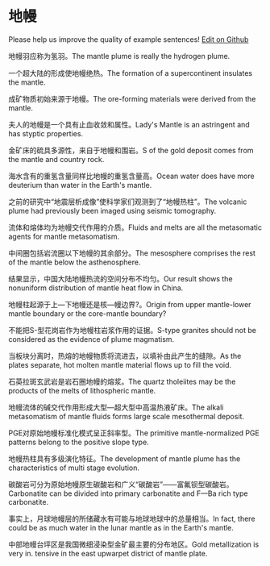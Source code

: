 # 地幔

Please help us improve the quality of example sentences! [Edit on Github](https://github.com/jiyushe/jiyu-example-sentence-source/blob/main/chinese/diman.md)

<p><span class="chinese">地幔羽应称为氢羽。</span><span class="english">The mantle plume is really the hydrogen plume.</span></p>

<p><span class="chinese">一个超大陆的形成使地幔绝热。</span><span class="english">The formation of a supercontinent insulates the mantle.</span></p>

<p><span class="chinese">成矿物质初始来源于地幔。</span><span class="english">The ore-forming materials were derived from the mantle.</span></p>

<p><span class="chinese">夫人的地幔是一个具有止血收敛和属性。</span><span class="english">Lady's Mantle is an astringent and has styptic properties.</span></p>

<p><span class="chinese">金矿床的硫具多源性，来自于地幔和围岩。</span><span class="english">S of the gold deposit comes from the mantle and country rock.</span></p>

<p><span class="chinese">海水含有的重氢含量同样比地幔的重氢含量高。</span><span class="english">Ocean water does have more deuterium than water in the Earth's mantle.</span></p>

<p><span class="chinese">之前的研究中“地震层析成像”使科学家们观测到了“地幔热柱”。</span><span class="english">The volcanic plume had previously been imaged using seismic tomography.</span></p>

<p><span class="chinese">流体和熔体均为地幔交代作用的介质。</span><span class="english">Fluids and melts are all the metasomatic agents for mantle metasomatism.</span></p>

<p><span class="chinese">中间圈包括岩流圈以下地幔的其余部分。</span><span class="english">The mesosphere comprises the rest of the mantle below the asthenosphere.</span></p>

<p><span class="chinese">结果显示，中国大陆地幔热流的空间分布不均匀。</span><span class="english">Our result shows the nonuniform distribution of mantle heat flow in China.</span></p>

<p><span class="chinese">地幔柱起源于上—下地幔还是核—幔边界?。</span><span class="english">Origin from upper mantle-lower mantle boundary or the core-mantle boundary?</span></p>

<p><span class="chinese">不能把S-型花岗岩作为地幔柱岩浆作用的证据。</span><span class="english">S-type granites should not be considered as the evidence of plume magmatism.</span></p>

<p><span class="chinese">当板块分离时，热熔的地幔物质将流进去，以填补由此产生的缝隙。</span><span class="english">As the plates separate, hot molten mantle material flows up to fill the void.</span></p>

<p><span class="chinese">石英拉斑玄武岩是岩石圈地幔的熔浆。</span><span class="english">The quartz tholeiites may be the products of the melts of lithospheric mantle.</span></p>

<p><span class="chinese">地幔流体的碱交代作用形成大型—超大型中高温热液矿床。</span><span class="english">The alkali metasomatism of mantle fluids forms large scale mesothermal deposit.</span></p>

<p><span class="chinese">PGE对原始地幔标准化模式呈正斜率型。</span><span class="english">The primitive mantle-normalized PGE patterns belong to the positive slope type.</span></p>

<p><span class="chinese">地幔热柱具有多级演化特征。</span><span class="english">The development of mantle plume has the characteristics of multi stage evolution.</span></p>

<p><span class="chinese">碳酸岩可分为原始地幔原生碳酸岩和广义“碳酸岩”——富氟钡型碳酸岩。</span><span class="english">Carbonatite can be divided into primary carbonatite and F—Ba rich type carbonatite.</span></p>

<p><span class="chinese">事实上，月球地幔层的所储藏水有可能与地球地球中的总量相当。</span><span class="english">In fact, there could be as much water in the lunar mantle as in the Earth's mantle.</span></p>

<p><span class="chinese">中部地幔台坪区是我国微细浸染型金矿最主要的分布地区。</span><span class="english">Gold metallization is very in. tensive in the east upwarpet district of mantle plate.</span></p>

